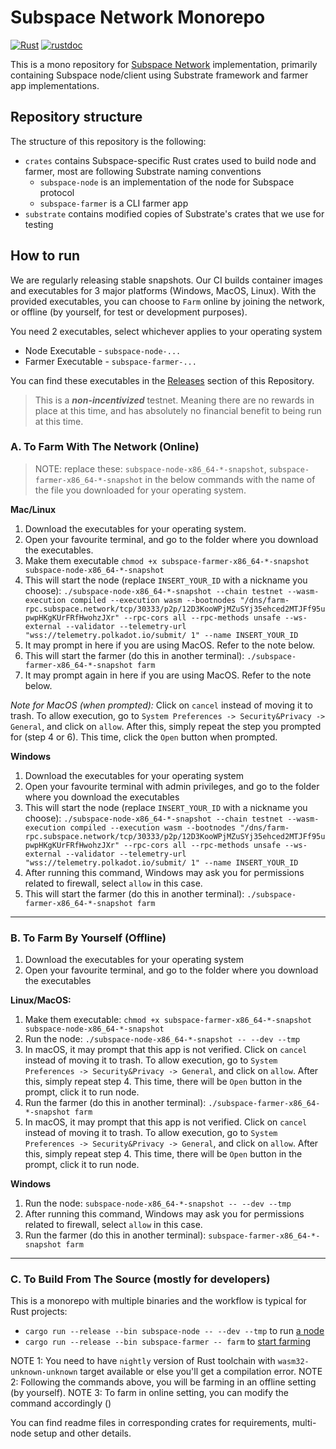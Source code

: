 # Subspace Network Monorepo

[![Rust](https://github.com/subspace/subspace/actions/workflows/rust.yaml/badge.svg)](https://github.com/subspace/subspace/actions/workflows/rust.yaml)
[![rustdoc](https://github.com/subspace/subspace/actions/workflows/rustdoc.yml/badge.svg)](https://subspace.github.io/subspace)

This is a mono repository for [Subspace Network](https://www.subspace.network/) implementation, primarily containing
Subspace node/client using Substrate framework and farmer app implementations.


## Repository structure

The structure of this repository is the following:

- `crates` contains Subspace-specific Rust crates used to build node and farmer, most are following Substrate naming conventions
  - `subspace-node` is an implementation of the node for Subspace protocol
  - `subspace-farmer` is a CLI farmer app
- `substrate` contains modified copies of Substrate's crates that we use for testing




## How to run

We are regularly releasing stable snapshots. Our CI builds container images and executables for 3 major platforms (Windows, MacOS, Linux). 
With the provided executables, you can choose to `Farm` online by joining the network, or offline (by yourself, for test or development purposes).

You need 2 executables, select whichever applies to your operating system
* Node Executable - `subspace-node-...`
* Farmer Executable - `subspace-farmer-...`

You can find these executables in the [Releases](https://github.com/subspace/subspace/releases) section of this Repository.

>This is a ***non-incentivized*** testnet. Meaning there are no rewards in place at this time, and has absolutely no financial benefit to being run at this time.



### A. To Farm With The Network (Online)

>NOTE: replace these: `subspace-node-x86_64-*-snapshot`, `subspace-farmer-x86_64-*-snapshot`
in the below commands with the name of the file you downloaded for your operating system. 

**Mac/Linux**

1. Download the executables for your operating system.
2. Open your favourite terminal, and go to the folder where you download the executables.
3. Make them executable  `chmod +x subspace-farmer-x86_64-*-snapshot subspace-node-x86_64-*-snapshot`
4. This will start the node (replace `INSERT_YOUR_ID` with a nickname you choose): 
```./subspace-node-x86_64-*-snapshot --chain testnet --wasm-execution compiled --execution wasm --bootnodes "/dns/farm-rpc.subspace.network/tcp/30333/p2p/12D3KooWPjMZuSYj35ehced2MTJFf95upwpHKgKUrFRfHwohzJXr" --rpc-cors all --rpc-methods unsafe --ws-external --validator --telemetry-url "wss://telemetry.polkadot.io/submit/ 1" --name INSERT_YOUR_ID```
5. It may prompt in here if you are using MacOS. Refer to the note below.
6. This will start the farmer (do this in another terminal): ```./subspace-farmer-x86_64-*-snapshot farm```
7. It may prompt again in here if you are using MacOS. Refer to the note below.

*Note for MacOS (when prompted):* Click on `cancel` instead of moving it to trash.
To allow execution, go to `System Preferences -> Security&Privacy -> General`, and click on `allow`.
After this, simply repeat the step you prompted for (step 4 or 6). This time, click the `Open` button when prompted.

**Windows**

1. Download the executables for your operating system
2. Open your favourite terminal with admin privileges, and go to the folder where you download the executables
3. This will start the node (replace `INSERT_YOUR_ID` with a nickname you choose):
 ```./subspace-node-x86_64-*-snapshot --chain testnet --wasm-execution compiled --execution wasm --bootnodes "/dns/farm-rpc.subspace.network/tcp/30333/p2p/12D3KooWPjMZuSYj35ehced2MTJFf95upwpHKgKUrFRfHwohzJXr" --rpc-cors all --rpc-methods unsafe --ws-external --validator --telemetry-url "wss://telemetry.polkadot.io/submit/ 1" --name INSERT_YOUR_ID```
4. After running this command, Windows may ask you for permissions related to firewall, select `allow` in this case.
5. This will start the farmer (do this in another terminal): ```./subspace-farmer-x86_64-*-snapshot farm```

---

### B. To Farm By Yourself (Offline)

1. Download the executables for your operating system
2. Open your favourite terminal, and go to the folder where you download the executables


**Linux/MacOS:**
1. Make them executable: `chmod +x subspace-farmer-x86_64-*-snapshot subspace-node-x86_64-*-snapshot`
2. Run the node: `./subspace-node-x86_64-*-snapshot -- --dev --tmp`
3. In macOS, it may prompt that this app is not verified. Click on `cancel` instead of moving it to trash.
   To allow execution, go to `System Preferences -> Security&Privacy -> General`, and click on `allow`.
   After this, simply repeat step 4. This time, there will be `Open` button in the prompt, click it to run node.
4. Run the farmer (do this in another terminal): `./subspace-farmer-x86_64-*-snapshot farm`
5. In macOS, it may prompt that this app is not verified. Click on `cancel` instead of moving it to trash.
   To allow execution, go to `System Preferences -> Security&Privacy -> General`, and click on `allow`.
   After this, simply repeat step 4. This time, there will be `Open` button in the prompt, click it to run node.

**Windows**
1. Run the node: `subspace-node-x86_64-*-snapshot -- --dev --tmp`
2. After running this command, Windows may ask you for permissions related to firewall, select `allow` in this case.
3. Run the farmer (do this in another terminal): `subspace-farmer-x86_64-*-snapshot farm`

--- 

### C. To Build From The Source (mostly for developers)

This is a monorepo with multiple binaries and the workflow is typical for Rust projects:

- `cargo run --release --bin subspace-node -- --dev --tmp` to run [a node](crates/subspace-node)
- `cargo run --release --bin subspace-farmer -- farm` to [start farming](crates/subspace-farmer#start-the-farmer)

NOTE 1: You need to have `nightly` version of Rust toolchain with `wasm32-unknown-unknown` target available or else you'll get a compilation error.
NOTE 2: Following the commands above, you will be farming in an offline setting (by yourself).
NOTE 3: To farm in online setting, you can modify the command accordingly ()

You can find readme files in corresponding crates for requirements, multi-node setup and other details.
